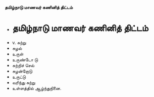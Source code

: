 **தமிழ்நாடு மாணவர் கணினித் திட்டம்**
- # தமிழ்நாடு மாணவர் கணினித் திட்டம்
- v. சுற்று
- சுழல்
- உருள்
- உருண்டோ டு
- சுற்றிச் செல்
- சுழன்றோடு
- உருட்டு
- வரிந்து சுற்று
- உள்ளத்தில் ஆழ்ந்துநினை.

